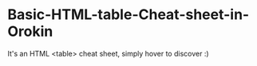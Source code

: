 # Basic-HTML-table-Cheat-sheet-in-Orokin
It's an HTML &lt;table> cheat sheet, simply hover to discover :)

